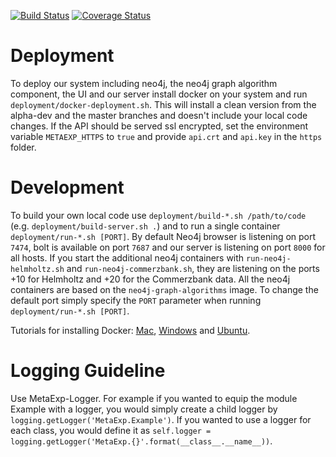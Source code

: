 [![Build Status](https://travis-ci.org/KDD-OpenSource/32de-python.svg?branch=master)](https://travis-ci.org/KDD-OpenSource/32de-python)
[![Coverage Status](https://coveralls.io/repos/github/KDD-OpenSource/32de-python/badge.svg?branch=master)](https://coveralls.io/github/KDD-OpenSource/32de-python?branch=master)

# Deployment
To deploy our system including neo4j, the neo4j graph algorithm component, the UI and our server install docker on your system and run `deployment/docker-deployment.sh`.
This will install a clean version from the alpha-dev and the master branches and doesn't include your local code changes.
If the API should be served ssl encrypted, set the environment variable `METAEXP_HTTPS` to `true` and provide `api.crt` and `api.key` in the `https` folder.

# Development
To build your own local code use `deployment/build-*.sh /path/to/code` (e.g. `deployment/build-server.sh .`) and to run a single container `deployment/run-*.sh [PORT]`.
By default Neo4j browser is listening on port `7474`, bolt is available on port `7687` and our server is listening on port `8000` for all hosts.
If you start the additional neo4j containers with `run-neo4j-helmholtz.sh` and `run-neo4j-commerzbank.sh`, they are listening on the ports +10 for Helmholtz and +20 for the Commerzbank data.
All the neo4j containers are based on the `neo4j-graph-algorithms` image. To change the default port simply specify the `PORT` parameter when running `deployment/run-*.sh [PORT]`.

Tutorials for installing Docker: [Mac](https://docs.docker.com/docker-for-mac/install/), [Windows](https://docs.docker.com/docker-for-windows/install/) and [Ubuntu](https://docs.docker.com/engine/installation/linux/docker-ce/ubuntu/).

# Logging Guideline
Use MetaExp-Logger. For example if you wanted to equip the module Example with a logger, you would simply create a child logger by `logging.getLogger('MetaExp.Example')`. If you wanted to use a logger for
each class, you would define it as `self.logger = logging.getLogger('MetaExp.{}'.format(__class__.__name__))`.